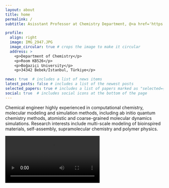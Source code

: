 ```yaml
---
layout: about
title: home
permalink: /
subtitle: Asisstant Professor at Chemistry Department, @<a href='https://chem.bogazici.edu.tr/'>Boğaziçi University</a>. 

profile:
  align: right
  image: IMG_2947.JPG
  image_circular: true # crops the image to make it circular
  address: >
    <p>Department of Chemistry</p>
    <p>Room KB526</p>
    <p>Boğaziçi University</p>
    <p>34342 Bebek/İstanbul, Türkiye</p>

news: true  # includes a list of news items
latest_posts: false # includes a list of the newest posts
selected_papers: true # includes a list of papers marked as "selected={true}"
social: true  # includes social icons at the bottom of the page
---
```


Chemical engineer highly experienced in computational chemistry, molecular modeling and simulation methods, including ab initio quantum chemistry methods, atomistic and coarse-grained molecular dynamics simulations. Research interests include multi-scale modeling of bioinspired materials, self-assembly, supramolecular chemistry and polymer physics.


<video src="https://github.com/aysenuriscen/aysenuriscen.github.io/assets/44734742/3853ad4d-fcb0-47d0-acad-8ace75dd9e6f" controls="controls" style="max-width: 350px;">
</video>



